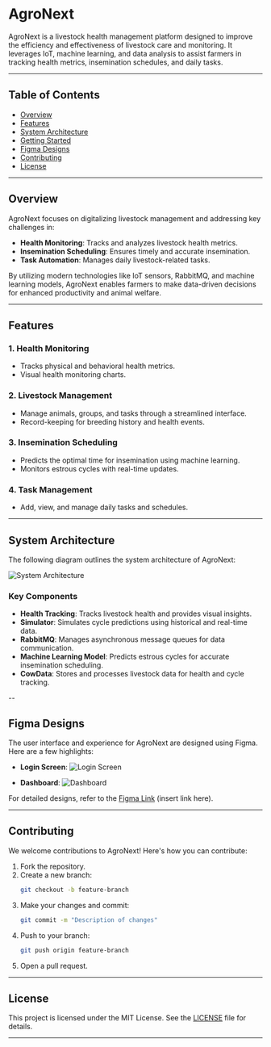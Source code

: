 # AgroNext

AgroNext is a livestock health management platform designed to improve the efficiency and effectiveness of livestock care and monitoring. It leverages IoT, machine learning, and data analysis to assist farmers in tracking health metrics, insemination schedules, and daily tasks.

---

## Table of Contents
- [Overview](#overview)
- [Features](#features)
- [System Architecture](#system-architecture)
- [Getting Started](#getting-started)
- [Figma Designs](#figma-designs)
- [Contributing](#contributing)
- [License](#license)

---

## Overview

AgroNext focuses on digitalizing livestock management and addressing key challenges in:
- **Health Monitoring**: Tracks and analyzes livestock health metrics.
- **Insemination Scheduling**: Ensures timely and accurate insemination.
- **Task Automation**: Manages daily livestock-related tasks.

By utilizing modern technologies like IoT sensors, RabbitMQ, and machine learning models, AgroNext enables farmers to make data-driven decisions for enhanced productivity and animal welfare.

---

## Features

### 1. Health Monitoring
- Tracks physical and behavioral health metrics.
- Visual health monitoring charts.

### 2. Livestock Management
- Manage animals, groups, and tasks through a streamlined interface.
- Record-keeping for breeding history and health events.

### 3. Insemination Scheduling
- Predicts the optimal time for insemination using machine learning.
- Monitors estrous cycles with real-time updates.

### 4. Task Management
- Add, view, and manage daily tasks and schedules.

---

## System Architecture

The following diagram outlines the system architecture of AgroNext:

![System Architecture](AgroNext.drawio.png)

### Key Components
- **Health Tracking**: Tracks livestock health and provides visual insights.
- **Simulator**: Simulates cycle predictions using historical and real-time data.
- **RabbitMQ**: Manages asynchronous message queues for data communication.
- **Machine Learning Model**: Predicts estrous cycles for accurate insemination scheduling.
- **CowData**: Stores and processes livestock data for health and cycle tracking.

--

## Figma Designs

The user interface and experience for AgroNext are designed using Figma. Here are a few highlights:

- **Login Screen**:
  ![Login Screen](assets/login_screen.png)

- **Dashboard**:
  ![Dashboard](assets/dashboard.png)

For detailed designs, refer to the [Figma Link](#) (insert link here).

---

## Contributing

We welcome contributions to AgroNext! Here's how you can contribute:

1. Fork the repository.
2. Create a new branch:
   ```bash
   git checkout -b feature-branch
   ```
3. Make your changes and commit:
   ```bash
   git commit -m "Description of changes"
   ```
4. Push to your branch:
   ```bash
   git push origin feature-branch
   ```
5. Open a pull request.

---

## License

This project is licensed under the MIT License. See the [LICENSE](LICENSE) file for details.

---


